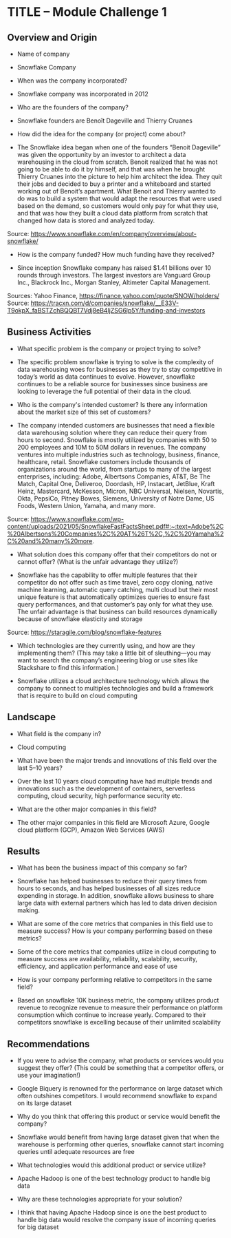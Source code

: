 # TITLE – Module Challenge 1

## Overview and Origin

* Name of company

-	Snowflake Company

* When was the company incorporated?

-	Snowflake company was incorporated in 2012

* Who are the founders of the company?

-	Snowflake founders are Benoît Dageville and Thierry Cruanes

* How did the idea for the company (or project) come about?

-	The Snowflake idea began when one of the founders “Benoit Dageville” was given the opportunity by an investor to architect a data warehousing in the cloud from scratch. Benoit realized that he was not going to be able to do it by himself, and that was when he brought Thierry Cruanes into the picture to help him architect the idea. They quit their jobs and decided to buy a printer and a whiteboard and started working out of Benoit’s apartment. What Benoit and Thierry wanted to do was to build a system that would adapt the resources that were used based on the demand, so customers would only pay for what they use, and that was how they built a cloud data platform from scratch that changed how data is stored and analyzed today. 

Source: https://www.snowflake.com/en/company/overview/about-snowflake/ 

* How is the company funded? How much funding have they received?

-	Since inception Snowflake company has raised $1.41 billions over 10 rounds through investors. The largest investors are Vanguard Group Inc., Blackrock Inc., Morgan Stanley, Altimeter Capital Management.

Sources: Yahoo Finance, https://finance.yahoo.com/quote/SNOW/holders/ 
Source: https://tracxn.com/d/companies/snowflake/__E33V-T9okpX_faBSTZchBQQBT7Vdj8eB4ljZSG6lp5Y/funding-and-investors  

## Business Activities

* What specific problem is the company or project trying to solve?

-	The specific problem snowflake is trying to solve is the complexity of data warehousing woes for businesses as they try to stay competitive in today’s world as data continues to evolve. However, snowflake continues to be a reliable source for businesses since business are looking to leverage the full potential of their data in the cloud.  

* Who is the company's intended customer? Is there any information about the market size of this set of customers?

-	The company intended customers are businesses that need a flexible data warehousing solution where they can reduce their query from hours to second. Snowflake is mostly utilized by companies with 50 to 200 employees and 10M to 50M dollars in revenues. The company ventures into multiple industries such as technology, business, finance, healthcare, retail. Snowflake customers include thousands of organizations around the world, from startups to many of the largest enterprises, including: Adobe, Albertsons Companies, AT&T, Be The Match, Capital One, Deliveroo, Doordash, HP, Instacart, JetBlue, Kraft Heinz, Mastercard, McKesson, Micron, NBC Universal, Nielsen, Novartis, Okta, PepsiCo, Pitney Bowes, Siemens, University of Notre Dame, US Foods, Western Union, Yamaha, and many more. 

Source: https://www.snowflake.com/wp-content/uploads/2021/05/SnowflakeFastFactsSheet.pdf#:~:text=Adobe%2C%20Albertsons%20Companies%2C%20AT%26T%2C,%2C%20Yamaha%2C%20and%20many%20more. 

* What solution does this company offer that their competitors do not or cannot offer? (What is the unfair advantage they utilize?)

-	Snowflake has the capability to offer multiple features that their competitor do not offer such as time travel, zero copy cloning, native machine learning, automatic query catching, multi cloud but their most unique feature is that automatically optimizes queries to ensure fast query performances, and that customer’s pay only for what they use. The unfair advantage is that business can build resources dynamically because of snowflake elasticity and storage

Source: https://staragile.com/blog/snowflake-features 

* Which technologies are they currently using, and how are they implementing them? (This may take a little bit of sleuthing&mdash;you may want to search the company’s engineering blog or use sites like Stackshare to find this information.)

-	Snowflake utilizes a cloud architecture technology which allows the company to connect to multiples technologies and build a framework that is require to build on cloud computing

## Landscape

* What field is the company in?

-	Cloud computing

* What have been the major trends and innovations of this field over the last 5&ndash;10 years?

-	Over the last 10 years cloud computing have had multiple trends and innovations such as the development of containers, serverless computing, cloud security, high performance security etc. 

* What are the other major companies in this field?

-	The other major companies in this field are Microsoft Azure, Google cloud platform (GCP), Amazon Web Services (AWS)

## Results

* What has been the business impact of this company so far?

-	Snowflake has helped businesses to reduce their query times from hours to seconds, and has helped businesses of all sizes reduce expending in storage. In addition, snowflake allows business to share large data with external partners which has led to data driven decision making.



* What are some of the core metrics that companies in this field use to measure success? How is your company performing based on these metrics?

-	Some of the core metrics that companies utilize in cloud computing to measure success are availability, reliability, scalability, security, efficiency, and application performance and ease of use

* How is your company performing relative to competitors in the same field?

-	Based on snowflake 10K business metric, the company utilizes product revenue to recognize revenue to measure their performance on platform consumption which continue to increase yearly. Compared to their competitors snowflake is excelling because of their unlimited scalability

## Recommendations

* If you were to advise the company, what products or services would you suggest they offer? (This could be something that a competitor offers, or use your imagination!)

-	Google Biquery is renowned for the performance on large dataset which often outshines competitors. I would recommend snowflake to expand on its large dataset

* Why do you think that offering this product or service would benefit the company?

-	Snowflake would benefit from having large dataset given that when the warehouse is performing other queries, snowflake cannot start incoming queries until adequate resources are free

* What technologies would this additional product or service utilize?

-	Apache Hadoop is one of the best technology product to handle big data

* Why are these technologies appropriate for your solution?

-	I think that having Apache Hadoop since is one the best product to handle big data would resolve the company issue of incoming queries for big dataset

